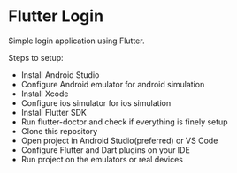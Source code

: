 # Flutter Login

Simple login application using Flutter. 

Steps to setup:
* Install Android Studio
* Configure Android emulator for android simulation
* Install Xcode
* Configure ios simulator for ios simulation
* Install Flutter SDK
* Run flutter-doctor and check if everything is finely setup
* Clone this repository
* Open project in Android Studio(preferred) or VS Code
* Configure Flutter and Dart plugins on your IDE
* Run project on the emulators or real devices